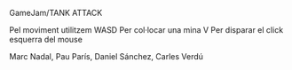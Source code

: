 GameJam/TANK ATTACK

Pel moviment utilitzem WASD
Per col·locar una mina V
Per disparar el click esquerra del mouse

Marc Nadal, Pau París, Daniel Sánchez, Carles Verdú